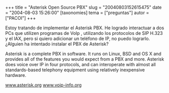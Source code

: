 +++
title = "Asterisk Open Source PBX"
slug = "20040803152615475"
date = "2004-08-03 15:26:00"
[taxonomies]
tema = ["preguntas"]
autor = ["PACOI"]
+++

Estoy tratando de implementar el Asterisk PBX. He logrado interactuar a
dos PCs que utilizen programas de VoIp , utilizando los protocolos de
SIP H.323 y el IAX, pero si quiero adicionar un teléfono de IP, no puedo
lograrlo. ¿Alguien ha intentado instalar el PBX de Asterisk?

<!-- more -->
Asterisk is a complete PBX in software. It runs on Linux, BSD and OS X
and provides all of the features you would expect from a PBX and more.
Asterisk does voice over IP in four protocols, and can interoperate with
almost all standards-based telephony equipment using relatively
inexpensive hardware.

www.asterisk.org www.voip-info.org

